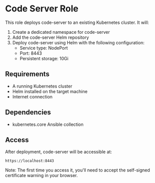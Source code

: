 # Code Server Role

This role deploys code-server to an existing Kubernetes cluster. It will:

1. Create a dedicated namespace for code-server
2. Add the code-server Helm repository
3. Deploy code-server using Helm with the following configuration:
   - Service type: NodePort
   - Port: 8443
   - Persistent storage: 10Gi

## Requirements

- A running Kubernetes cluster
- Helm installed on the target machine
- Internet connection

## Dependencies

- kubernetes.core Ansible collection

## Access

After deployment, code-server will be accessible at:
```
https://localhost:8443
```

Note: The first time you access it, you'll need to accept the self-signed certificate warning in your browser. 
